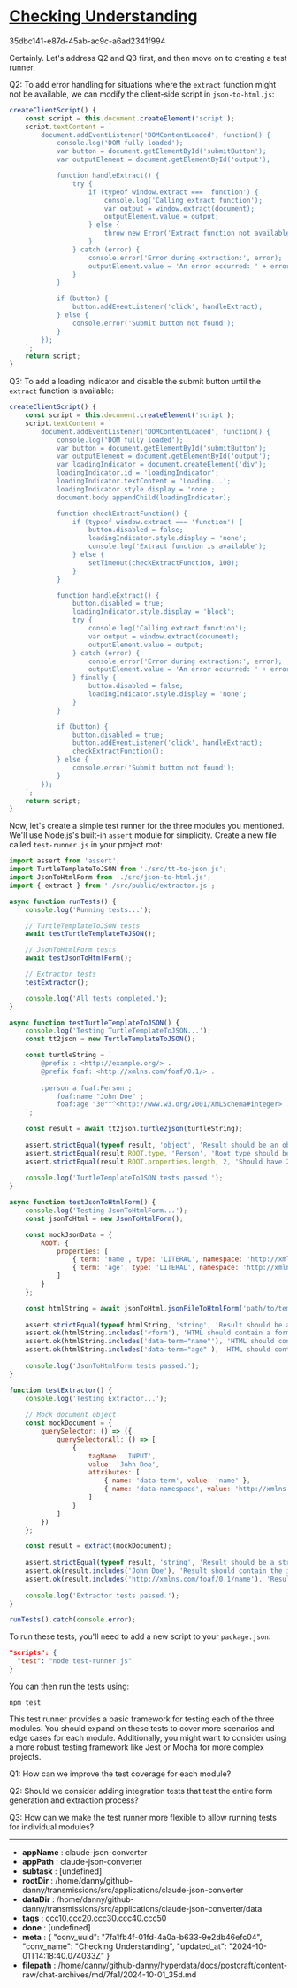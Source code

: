 # [Checking Understanding](https://claude.ai/chat/7fa1fb4f-01fd-4a0a-b633-9e2db46efc04)

35dbc141-e87d-45ab-ac9c-a6ad2341f994

 Certainly. Let's address Q2 and Q3 first, and then move on to creating a test runner.

Q2: To add error handling for situations where the `extract` function might not be available, we can modify the client-side script in `json-to-html.js`:

```javascript
createClientScript() {
    const script = this.document.createElement('script');
    script.textContent = `
        document.addEventListener('DOMContentLoaded', function() {
            console.log('DOM fully loaded');
            var button = document.getElementById('submitButton');
            var outputElement = document.getElementById('output');

            function handleExtract() {
                try {
                    if (typeof window.extract === 'function') {
                        console.log('Calling extract function');
                        var output = window.extract(document);
                        outputElement.value = output;
                    } else {
                        throw new Error('Extract function not available');
                    }
                } catch (error) {
                    console.error('Error during extraction:', error);
                    outputElement.value = 'An error occurred: ' + error.message;
                }
            }

            if (button) {
                button.addEventListener('click', handleExtract);
            } else {
                console.error('Submit button not found');
            }
        });
    `;
    return script;
}
```

Q3: To add a loading indicator and disable the submit button until the `extract` function is available:

```javascript
createClientScript() {
    const script = this.document.createElement('script');
    script.textContent = `
        document.addEventListener('DOMContentLoaded', function() {
            console.log('DOM fully loaded');
            var button = document.getElementById('submitButton');
            var outputElement = document.getElementById('output');
            var loadingIndicator = document.createElement('div');
            loadingIndicator.id = 'loadingIndicator';
            loadingIndicator.textContent = 'Loading...';
            loadingIndicator.style.display = 'none';
            document.body.appendChild(loadingIndicator);

            function checkExtractFunction() {
                if (typeof window.extract === 'function') {
                    button.disabled = false;
                    loadingIndicator.style.display = 'none';
                    console.log('Extract function is available');
                } else {
                    setTimeout(checkExtractFunction, 100);
                }
            }

            function handleExtract() {
                button.disabled = true;
                loadingIndicator.style.display = 'block';
                try {
                    console.log('Calling extract function');
                    var output = window.extract(document);
                    outputElement.value = output;
                } catch (error) {
                    console.error('Error during extraction:', error);
                    outputElement.value = 'An error occurred: ' + error.message;
                } finally {
                    button.disabled = false;
                    loadingIndicator.style.display = 'none';
                }
            }

            if (button) {
                button.disabled = true;
                button.addEventListener('click', handleExtract);
                checkExtractFunction();
            } else {
                console.error('Submit button not found');
            }
        });
    `;
    return script;
}
```

Now, let's create a simple test runner for the three modules you mentioned. We'll use Node.js's built-in `assert` module for simplicity. Create a new file called `test-runner.js` in your project root:

```javascript
import assert from 'assert';
import TurtleTemplateToJSON from './src/tt-to-json.js';
import JsonToHtmlForm from './src/json-to-html.js';
import { extract } from './src/public/extractor.js';

async function runTests() {
    console.log('Running tests...');

    // TurtleTemplateToJSON tests
    await testTurtleTemplateToJSON();

    // JsonToHtmlForm tests
    await testJsonToHtmlForm();

    // Extractor tests
    testExtractor();

    console.log('All tests completed.');
}

async function testTurtleTemplateToJSON() {
    console.log('Testing TurtleTemplateToJSON...');
    const tt2json = new TurtleTemplateToJSON();

    const turtleString = `
        @prefix : <http://example.org/> .
        @prefix foaf: <http://xmlns.com/foaf/0.1/> .
        
        :person a foaf:Person ;
            foaf:name "John Doe" ;
            foaf:age "30"^^<http://www.w3.org/2001/XMLSchema#integer> .
    `;

    const result = await tt2json.turtle2json(turtleString);
    
    assert.strictEqual(typeof result, 'object', 'Result should be an object');
    assert.strictEqual(result.ROOT.type, 'Person', 'Root type should be Person');
    assert.strictEqual(result.ROOT.properties.length, 2, 'Should have 2 properties');
    
    console.log('TurtleTemplateToJSON tests passed.');
}

async function testJsonToHtmlForm() {
    console.log('Testing JsonToHtmlForm...');
    const jsonToHtml = new JsonToHtmlForm();

    const mockJsonData = {
        ROOT: {
            properties: [
                { term: 'name', type: 'LITERAL', namespace: 'http://xmlns.com/foaf/0.1/' },
                { term: 'age', type: 'LITERAL', namespace: 'http://xmlns.com/foaf/0.1/', subtype: 'INTEGER' }
            ]
        }
    };

    const htmlString = await jsonToHtml.jsonFileToHtmlForm('path/to/template.html', 'path/to/mock.json');
    
    assert.strictEqual(typeof htmlString, 'string', 'Result should be a string');
    assert.ok(htmlString.includes('<form'), 'HTML should contain a form');
    assert.ok(htmlString.includes('data-term="name"'), 'HTML should contain name input');
    assert.ok(htmlString.includes('data-term="age"'), 'HTML should contain age input');
    
    console.log('JsonToHtmlForm tests passed.');
}

function testExtractor() {
    console.log('Testing Extractor...');
    
    // Mock document object
    const mockDocument = {
        querySelector: () => ({
            querySelectorAll: () => [
                { 
                    tagName: 'INPUT',
                    value: 'John Doe',
                    attributes: [
                        { name: 'data-term', value: 'name' },
                        { name: 'data-namespace', value: 'http://xmlns.com/foaf/0.1/' }
                    ]
                }
            ]
        })
    };

    const result = extract(mockDocument);
    
    assert.strictEqual(typeof result, 'string', 'Result should be a string');
    assert.ok(result.includes('John Doe'), 'Result should contain the input value');
    assert.ok(result.includes('http://xmlns.com/foaf/0.1/name'), 'Result should contain the full predicate URI');
    
    console.log('Extractor tests passed.');
}

runTests().catch(console.error);
```

To run these tests, you'll need to add a new script to your `package.json`:

```json
"scripts": {
  "test": "node test-runner.js"
}
```

You can then run the tests using:

```
npm test
```

This test runner provides a basic framework for testing each of the three modules. You should expand on these tests to cover more scenarios and edge cases for each module. Additionally, you might want to consider using a more robust testing framework like Jest or Mocha for more complex projects.

Q1: How can we improve the test coverage for each module?

Q2: Should we consider adding integration tests that test the entire form generation and extraction process?

Q3: How can we make the test runner more flexible to allow running tests for individual modules?

---

* **appName** : claude-json-converter
* **appPath** : claude-json-converter
* **subtask** : [undefined]
* **rootDir** : /home/danny/github-danny/transmissions/src/applications/claude-json-converter
* **dataDir** : /home/danny/github-danny/transmissions/src/applications/claude-json-converter/data
* **tags** : ccc10.ccc20.ccc30.ccc40.ccc50
* **done** : [undefined]
* **meta** : {
  "conv_uuid": "7fa1fb4f-01fd-4a0a-b633-9e2db46efc04",
  "conv_name": "Checking Understanding",
  "updated_at": "2024-10-01T14:18:40.074033Z"
}
* **filepath** : /home/danny/github-danny/hyperdata/docs/postcraft/content-raw/chat-archives/md/7fa1/2024-10-01_35d.md
